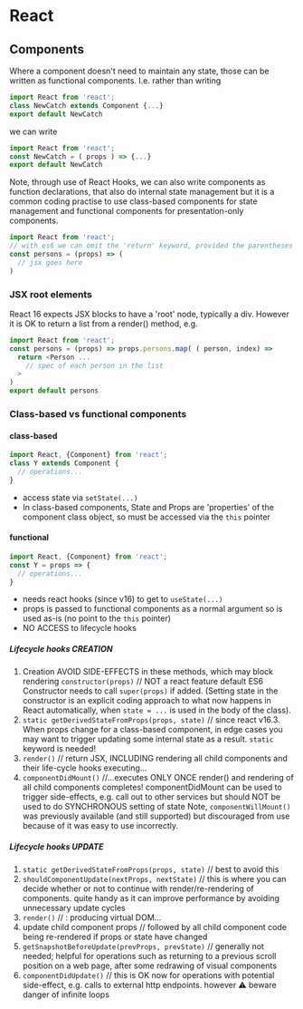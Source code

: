 
# React
## Components
Where a component doesn't need to maintain any state, those can be written as functional components.  I.e. rather than writing  
```javascript
import React from 'react';  
class NewCatch extends Component {...}
export default NewCatch
```
we can write
```javascript
import React from 'react';  
const NewCatch = ( props ) => {...}
export default NewCatch
```  
Note, through use of React Hooks, we can also write components as function declarations, that also do internal state management but it is a common coding practise to use class-based components for state management and functional components for presentation-only components.
```javascript
import React from 'react';
// with es6 we can omit the 'return' keyword, provided the parentheses to hold the jsx begins on the same line
const persons = (props) => (
  // jsx goes here
)
```
### JSX root elements
React 16 expects JSX blocks to have a 'root' node, typically a div. However it is OK to return a list from a render() method, e.g.
```javascript
import React from 'react';
const persons = (props) => props.persons.map( ( person, index) =>
  return <Person ...
    // spec of each person in the list
  >
)
export default persons
```
### Class-based vs functional components
#### class-based
```javascript
import React, {Component} from 'react';
class Y extends Component {
  // operations...
}
```
* access state via `setState(...)`
* In class-based components, State and Props are 'properties' of the component class object, so must be accessed via the `this` pointer
#### functional
```javascript
import React, {Component} from 'react';
const Y = props => {
  // operations...
}
```
* needs react hooks (since v16) to get to `useState(...)`
* props is passed to functional components as a normal argument so is used as-is (no point to the `this` pointer)
* NO ACCESS to lifecycle hooks
##### Lifecycle hooks CREATION
1. Creation
AVOID SIDE-EFFECTS in these methods, which may block rendering
`constructor(props)` // NOT a react feature default ES6
Constructor needs to call `super(props)` if added.
(Setting state in the constructor is an explicit coding approach to what now happens in React automatically, when `state = ...` is used in the body of the class).
1. `static getDerivedStateFromProps(props, state)` // since react v16.3. When props change for a class-based component, in edge cases you may want to trigger updating some internal state as a result.
`static` keyword is needed!
1. `render()` // return JSX, INCLUDING rendering all child components and their life-cycle hooks executing...
1. `componentDidMount()` //...executes ONLY ONCE render() and rendering of all child components completes!  componentDidMount can be used to trigger side-effects, e.g. call out to other services but should NOT be used to do SYNCHRONOUS setting of state
Note, `componentWillMount()` was previously available (and still supported) but discouraged from use because of it was easy to use incorrectly.
##### Lifecycle hooks UPDATE
1. `static getDerivedStateFromProps(props, state)` // best to avoid this
1. `shouldComponentUpdate(nextProps, nextState)` // this is where you can decide whether or not to continue with render/re-rendering of components.  quite handy as it can improve performance by avoiding unnecessary update cycles
1. `render()` // : producing virtual DOM...
1. update child component props // followed by all child component code being re-rendered if props or state have changed
1. `getSnapshotBeforeUpdate(prevProps, prevState)` // generally not needed; helpful for operations such as returning to a previous scroll position on a web page, after some redrawing of visual components
1. `componentDidUpdate()` // this is OK now for operations with potential side-effect, e.g. calls to external http endpoints.  however :warning: beware danger of infinite loops
